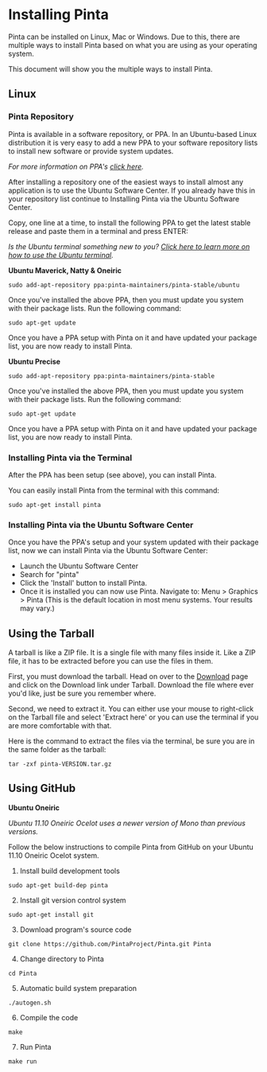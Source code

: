 # Installing Pinta

Pinta can be installed on Linux, Mac or Windows. Due to this, there are multiple ways to install Pinta based on what you are using as your operating system.

This document will show you the multiple ways to install Pinta.

## Linux

### Pinta Repository

Pinta is available in a software repository, or PPA. In an Ubuntu-based Linux distribution it is very easy to add a new PPA to your software repository lists to install new software or provide system updates.

*For more information on PPA's [click here][1].*

After installing a repository one of the easiest ways to install almost any application is to use the Ubuntu Software Center. If you already have this in your repository list continue to Installing Pinta via the Ubuntu Software Center.

Copy, one line at a time, to install the following PPA to get the latest stable release and paste them in a terminal and press ENTER:

*Is the Ubuntu terminal something new to you? [Click here to learn more on how to use the Ubuntu terminal][2].*

**Ubuntu Maverick, Natty & Oneiric**

` sudo add-apt-repository ppa:pinta-maintainers/pinta-stable/ubuntu `

Once you've installed the above PPA, then you must update you system with their package lists. Run the following command:

`sudo apt-get update`

Once you have a PPA setup with Pinta on it and have updated your package list, you are now ready to install Pinta.

**Ubuntu Precise**

`sudo add-apt-repository ppa:pinta-maintainers/pinta-stable`

Once you've installed the above PPA, then you must update you system with their package lists. Run the following command:

`sudo apt-get update`

Once you have a PPA setup with Pinta on it and have updated your package list, you are now ready to install Pinta.

### Installing Pinta via the Terminal

After the PPA has been setup (see above), you can install Pinta.

You can easily install Pinta from the terminal with this command:

`sudo apt-get install pinta`

### Installing Pinta via the Ubuntu Software Center

Once you have the PPA's setup and your system updated with their package list, now we can install Pinta via the Ubuntu Software Center:

* Launch the Ubuntu Software Center
* Search for "pinta"
* Click the 'Install' button to install Pinta.
* Once it is installed you can now use Pinta. Navigate to: Menu > Graphics > Pinta (This is the default location in most menu systems. Your results may vary.)

## Using the Tarball

A tarball is like a ZIP file. It is a single file with many files inside it. Like a ZIP file, it has to be extracted before you can use the files in them.

First, you must download the tarball. Head on over to the [Download][3] page and click on the Download link under Tarball. Download the file where ever you'd like, just be sure you remember where.

Second, we need to extract it. You can either use your mouse to right-click on the Tarball file and select 'Extract here' or you can use the terminal if you are more comfortable with that.

Here is the command to extract the files via the terminal, be sure you are in the same folder as the tarball:

`tar -zxf pinta-VERSION.tar.gz`

## Using GitHub

**Ubuntu Oneiric**

*Ubuntu 11.10 Oneiric Ocelot uses a newer version of Mono than previous versions.*

Follow the below instructions to compile Pinta from GitHub on your Ubuntu 11.10 Oneiric Ocelot system.

1. Install build development tools

`sudo apt-get build-dep pinta`

2. Install git version control system

`sudo apt-get install git`

3. Download program's source code

`git clone https://github.com/PintaProject/Pinta.git Pinta`

4. Change directory to Pinta

`cd Pinta`

5. Automatic build system preparation

`./autogen.sh`

6. Compile the code

`make`

7. Run Pinta

`make run`

[1]: http://help.launchpad.net/Packaging/PPA
[2]: http://beginlinux.com/twitter/1094-the-beginners-guide-to-the-ubuntu-terminal
[3]: http://pinta-project.com/releases
